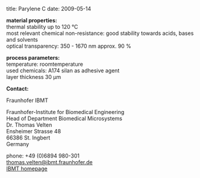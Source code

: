 title: Parylene C
date: 2009-05-14 

__material properties:__  	
thermal stability up to	120 °C  
most relevant chemical non-resistance:	good stability towards acids, bases and solvents  
optical transparency:	350 - 1670 nm approx. 90 %  
	
__process parameters:__  	
temperature:	roomtemperature  
used chemicals:	A174 silan as adhesive agent  
layer thickness	30 µm
<!--break-->
__Contact:__

Fraunhofer IBMT

Fraunhofer-Institute for Biomedical Engineering  
Head of Department Biomedical Microsystems  
Dr. Thomas Velten  
Ensheimer Strasse 48   
66386 St. Ingbert   
Germany  

phone: +49 (0)6894 980-301   
thomas.velten@ibmt.fraunhofer.de  
[IBMT homepage](http://www.ibmt.fraunhofer.de/fhg/ibmt_en/biomedical_engineering/biomedical_microsystems/microsensors_microfluidics/index.jsp)